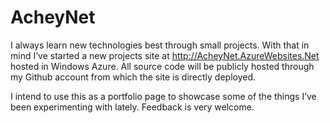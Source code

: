 AcheyNet
========

I always learn new technologies best through small projects.  With that in mind I’ve started a new projects site at <a href="http://AcheyNet.AzureWebsites.Net" target="_blank">http://AcheyNet.AzureWebsites.Net</a> hosted in Windows Azure.  All source code will be publicly hosted through my Github account from which the site is directly deployed.

I intend to use this as a portfolio page to showcase some of the things I’ve been experimenting with lately.  Feedback is very welcome.
